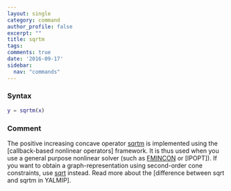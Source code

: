 ```yaml
---
layout: single
category: command
author_profile: false
excerpt: ""
title: sqrtm
tags: 
comments: true
date: '2016-09-17'
sidebar:
  nav: "commands"
---
```


### Syntax 
````matlab
y = sqrtm(x)
````

### Comment

The positive increasing concave operator [sqrtm](/command/sqrtm) is implemented using the [callback-based nonlinear operators] framework. It is thus used when you use a general purpose nonlinear solver (such as [FMINCON](/solver/fmincon) or [IPOPT]). If you want to obtain a graph-representation using second-order cone constraints, use [sqrt](/command/sqrt) instead. Read more about the [difference between sqrt and sqrtm in YALMIP].

